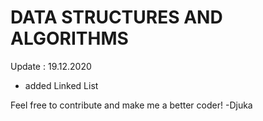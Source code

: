 # DATA STRUCTURES AND ALGORITHMS 

Update : 19.12.2020
 - added Linked List

Feel free to contribute and make me a better coder!
 -Djuka